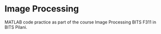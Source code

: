 # Image Processing

MATLAB code practice as part of the course Image Processing BITS F311 in BITS Pilani. 
